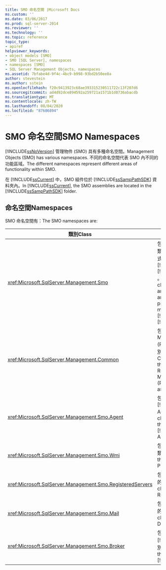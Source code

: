 ```yaml
---
title: SMO 命名空間 |Microsoft Docs
ms.custom: ''
ms.date: 03/06/2017
ms.prod: sql-server-2014
ms.reviewer: ''
ms.technology: ''
ms.topic: reference
topic_type:
- apiref
helpviewer_keywords:
- object models [SMO]
- SMO [SQL Server], namespaces
- namespaces [SMO]
- SQL Server Management Objects, namespaces
ms.assetid: 7bfabe4d-9f4c-4bc9-b998-93bd2b50ee8a
author: stevestein
ms.author: sstein
ms.openlocfilehash: f20c9413923c68ae393315230511722c13f207d6
ms.sourcegitcommit: ad4d92dce894592a259721a1571b1d8736abacdb
ms.translationtype: MT
ms.contentlocale: zh-TW
ms.lasthandoff: 08/04/2020
ms.locfileid: "87686894"
---
```

# <a name="smo-namespaces"></a><span data-ttu-id="6d78e-102">SMO 命名空間</span><span class="sxs-lookup"><span data-stu-id="6d78e-102">SMO Namespaces</span></span>
  [!INCLUDE[ssNoVersion](../../includes/ssnoversion-md.md)] <span data-ttu-id="6d78e-103">管理物件 (SMO) 具有多種命名空間。</span><span class="sxs-lookup"><span data-stu-id="6d78e-103">Management Objects (SMO) has various namespaces.</span></span> <span data-ttu-id="6d78e-104">不同的命名空間代表 SMO 內不同的功能區域。</span><span class="sxs-lookup"><span data-stu-id="6d78e-104">The different namespaces represent different areas of functionality within SMO.</span></span>  
  
 <span data-ttu-id="6d78e-105">在 [!INCLUDE[ssCurrent](../../includes/sscurrent-md.md)] 中，SMO 組件位於 [!INCLUDE[ssSampPathSDK](../../includes/sssamppathsdk-md.md)] 資料夾內。</span><span class="sxs-lookup"><span data-stu-id="6d78e-105">In [!INCLUDE[ssCurrent](../../includes/sscurrent-md.md)], the SMO assemblies are located in the [!INCLUDE[ssSampPathSDK](../../includes/sssamppathsdk-md.md)] folder.</span></span>  
  
## <a name="namespaces"></a><span data-ttu-id="6d78e-106">命名空間</span><span class="sxs-lookup"><span data-stu-id="6d78e-106">Namespaces</span></span>  
 <span data-ttu-id="6d78e-107">SMO 命名空間有：</span><span class="sxs-lookup"><span data-stu-id="6d78e-107">The SMO namespaces are:</span></span>  
  
|<span data-ttu-id="6d78e-108">類別</span><span class="sxs-lookup"><span data-stu-id="6d78e-108">Class</span></span>|<span data-ttu-id="6d78e-109">函式</span><span class="sxs-lookup"><span data-stu-id="6d78e-109">Function</span></span>|  
|-----------|--------------|  
|<xref:Microsoft.SqlServer.Management.Smo>|<span data-ttu-id="6d78e-110">包含實例類別、公用程式類別和用來以程式設計方式操作的列舉 [!INCLUDE[msCoName](../../includes/msconame-md.md)] [!INCLUDE[ssNoVersion](../../includes/ssnoversion-md.md)] 。</span><span class="sxs-lookup"><span data-stu-id="6d78e-110">Contains instance classes, utility classes, and enumerations that are used to programmatically manipulate [!INCLUDE[msCoName](../../includes/msconame-md.md)][!INCLUDE[ssNoVersion](../../includes/ssnoversion-md.md)].</span></span>|  
|<xref:Microsoft.SqlServer.Management.Common>|<span data-ttu-id="6d78e-111">包含 Replication Management Objects (RMO) 和 SMO 通用的類別，例如連接類別。</span><span class="sxs-lookup"><span data-stu-id="6d78e-111">Contains the classes that are common to Replication Management Objects (RMO) and SMO, such as connection classes.</span></span>|  
|<xref:Microsoft.SqlServer.Management.Smo.Agent>|<span data-ttu-id="6d78e-112">包含表示 [!INCLUDE[ssNoVersion](../../includes/ssnoversion-md.md)] Agent 的類別。</span><span class="sxs-lookup"><span data-stu-id="6d78e-112">Contains classes that represent the [!INCLUDE[ssNoVersion](../../includes/ssnoversion-md.md)] Agent.</span></span>|  
|<xref:Microsoft.SqlServer.Management.Smo.Wmi>|<span data-ttu-id="6d78e-113">包含表示 WMI 提供者的類別。</span><span class="sxs-lookup"><span data-stu-id="6d78e-113">Contains classes that represent the WMI Provider.</span></span>|  
|<xref:Microsoft.SqlServer.Management.Smo.RegisteredServers>|<span data-ttu-id="6d78e-114">包含表示已註冊的伺服器的類別。</span><span class="sxs-lookup"><span data-stu-id="6d78e-114">Contains classes that represent Registered Server.</span></span>|  
|<xref:Microsoft.SqlServer.Management.Smo.Mail>|<span data-ttu-id="6d78e-115">包含表示 Database Mail 的類別。</span><span class="sxs-lookup"><span data-stu-id="6d78e-115">Contains classes that represent Database Mail.</span></span>|  
|<xref:Microsoft.SqlServer.Management.Smo.Broker>|<span data-ttu-id="6d78e-116">包含表示 [!INCLUDE[ssSB](../../includes/sssb-md.md)] 的類別。</span><span class="sxs-lookup"><span data-stu-id="6d78e-116">Contains classes that represent the [!INCLUDE[ssSB](../../includes/sssb-md.md)].</span></span>|  
  
  
